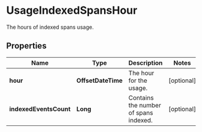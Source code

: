 # UsageIndexedSpansHour

The hours of indexed spans usage.

## Properties

| Name                   | Type               | Description                           | Notes      |
| ---------------------- | ------------------ | ------------------------------------- | ---------- |
| **hour**               | **OffsetDateTime** | The hour for the usage.               | [optional] |
| **indexedEventsCount** | **Long**           | Contains the number of spans indexed. | [optional] |
